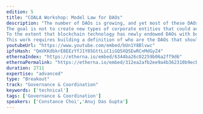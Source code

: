 ```yaml
---
edition: 5
title: "COALA Workshop: Model Law for DAOs"
description: "The number of DAOs is growing, and yet most of these DAOs still cannot interact with legal entities, because they do not have legal personality or legal capacity. This workshop is aimed at drafting model legislation for governments to recognize DAOs as legal persons, provided that they possess specific characteristics that facilitate interaction with third parties, and that they provide minimum guarantees of soundness, oversight and accountability. 
The goal is not to create new types of corporate entities that could accommodate a DAO (c.f. the approach taken by Vermont and Malta), but rather to carve out some kind of legal recognition to DAOs that subsists in an “alegal” state (a.k.a in the blockchain world) and not in a particular geographic jurisdiction in which they would otherwise need to be incorporated.
To the extent that blockchain technology has newly endowed DAOs with both technical and economic agency (c.f. their ability to own crypto-assets and to enter into smart contract relationships), it has become crucial for national jurisdictions to recognize these new technical opportunities, and grant DAOs with some kind of legal personality and legal capacity in order to enable these technical affordances and match them with newfound legal affordances.
This work requires building a definition of who are the DAOs that should be recognized as legal persons, and what are the legal or technical requirements they should comply with to avail themselves of legal personality and legal capacity. Once this preliminary work has been done, we will work on drafting a model law for DAOs that could be adopted by a variety of national jurisdictions."
youtubeUrl: "https://www.youtube.com/embed/bUn1Y8Blvwc"
ipfsHash: "QmVKKdbkrE8EEzYfJ1Y85GttLiC1iGQ5XQSEwRCnMdGyZ4"
ethernaIndex: "https://etherna.io/embed/6344ba26c02259b06a2ff9d6"
ethernaPermalink: "https://etherna.io/embed/312ea2afb2ee9a4b362310b9ecb444b9a0b1cf49d4c34a5d158e7c5a639c1bf0"
duration: 2711
expertise: "advanced"
type: "Breakout"
track: "Governance & Coordination"
keywords: ['technical']
tags: ['Governance & Coordination']
speakers: ['Constance Choi','Anuj Das Gupta']
---
```

